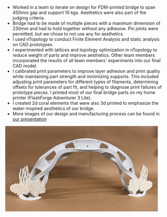 
- Worked in a team to iterate on design for FDM-printed bridge to span 450mm gap and support 10 kgs. Aesthetics were also part of the judging criteria.
- Bridge had to be made of multiple pieces with a maximum dimension of 230mm and had to hold together without any adhesive. Pin joints were permitted, but we chose to not use any for aesthetics.
- I used nTopology to conduct Finite Element Analysis and static analysis on CAD prototypes.
- I experimented with lattices and topology optimization in nTopology to reduce weight of parts and improve aesthetics. Other team members incorporated the results of all team members' experiments into our final CAD model.
- I calibrated print parameters to improve layer adhesion and print quality while maintaining part strength and minimizing supports. This included adjusting print parameters for different types of filaments, determining offsets for tolerances of part fit, and helping to diagnose print failures of prototype pieces. I printed most of our final bridge parts on my home printer (FlashForge Adventurer 3 Lite).
- I created 2d coral elements that were also 3d printed to emphasize the water-inspired aesthetics of our bridge.
- More images of our design and manufacturing process can be found in [our presentation](ME557_Bridge.pdf)


![The bridge with decorations](FDM_bridge.png)
